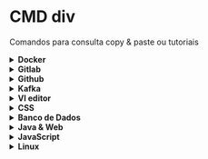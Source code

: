 # CMD div
Comandos para consulta copy &amp; paste ou tutoriais


<details>
  <summary> <b> Docker </b>   </summary>
  <br>
  
[Docker commands](https://github.com/jrmreis/cheatsheet/blob/main/CLI/DockerBasic.md)

  <br>
  
  [Swarm](https://github.com/jrmreis/crib_sheet/blob/main/CLI/DockerSwarmBasic.md)
  
  <br>

</details>

<details>
  <summary> <b> Gitlab </b>   </summary>
  <br>
  
[Gitlab trobleshooting](https://github.com/jrmreis/cheatsheet/blob/main/Troubleshooting/GitLab.md)
  
  <br>

</details>

<details>
  <summary> <b> Github </b>   </summary>
  <br>
  
[Git commands](https://github.com/jrmreis/tutorials/blob/main/CLI/GIT_commands.md)
  
  <br>
  
  [Simulador Branch](https://git-school.github.io/visualizing-git/)
  
<br>

[Markdown Guide](https://www.markdownguide.org/cheat-sheet/)

<br>
</details>

<details>
  <summary> <b> Kafka </b>   </summary>
  
  <br>
  
[Kafka quick start](https://kafka.apache.org/quickstart)

<br>
  
[Kafka Basic Line Commands](https://github.com/jrmreis/tutorials/blob/main/CLI/BasicKafka.md)
  
<br>

[Kafka Docker commands](https://github.com/jrmreis/tutorials/blob/main/CLI/KafkaDocker.md)

<br>

[Kafka cluster cloud](https://codeforgeek.com/how-to-setup-zookeeper-cluster-for-kafka/)
- [Start](https://github.com/jrmreis/crib_sheet/blob/main/scripts/kStart.sh)
- [Stop](https://github.com/jrmreis/crib_sheet/blob/main/scripts/kStop.sh)
- [Producer](https://github.com/jrmreis/crib_sheet/blob/main/scripts/kProducer.sh)
- [Consumer](https://github.com/jrmreis/crib_sheet/blob/main/scripts/kConsumer.sh)

<br>

</details>

<details>
  <summary> <b> VI editor </b>   </summary>
  <br>
  
[VI commands](https://github.com/jrmreis/tutorials/blob/main/CLI/CommandsVi.md)

  <br>
  
  
  [Introdução ao VI](https://medium.com/tableless/comandos-b%C3%A1sicos-do-vim-para-ningu%C3%A9m-ficar-preso-no-servidor-93f0d21d5508)
  
  
<br>
  
  [Personalizando o VI](https://ubunlog.com/pt/vundle-administra-complementos-vim/)
  <br>
  
</details>

<details>
  <summary> <b> CSS </b>   </summary>
  
  <br>
  
[Floating Label](https://csslayout.io/patterns/floating-label/)

<br>

</details>

<details>
  <summary> <b> Banco de Dados </b>   </summary>
  <br>

[JPA](https://www.tutorialspoint.com/jpa/jpa_quick_guide.htm)

<br>

[JPA project](https://resources.oreilly.com/examples/0636920025405)

<br>

[JPA Official Doc](https://docs.spring.io/spring-data/jpa/docs/current/reference/html/#repositories.query-methods.query-lookup-strategies)
  
<br>
  
</details>


<details>
  <summary> <b> Java & Web </b>   </summary>
  <br>
  
  [Apostila Orientação à objetos em Java](http://www.inf.furb.br/~marcel/k19-k11-orientacao-a-objetos-em-java.pdf/)
  
  <br>
 
[Configurando o Thymeleaf](https://www.baeldung.com/spring-thymeleaf-template-directory)

  <br>

</details>

<details>
  <summary> <b> JavaScript </b>   </summary>
  <br>
  
  [Apostila HTML, CSS e JavaScript](https://www.caelum.com.br/apostila/apostila-html-css-javascript.pdf)
  
  <br>
  
  [Chart.js](https://www.chartjs.org/docs/2.9.4/)
 
  <br>

   [Node.js](https://nodejs.org/dist/latest-v14.x/docs/api/)

  <br>
  
  [Apostila Vue.js](https://vue-chartjs.org/guide/#introduction)
  
  <br>
  
  [Vue.js - oficial](https://br.vuejs.org/)
  
  <br>
  
  [Vue-Chart.js](https://vue-chartjs.org/guide/#introduction)

  <br>
  
  [JavaScript - doc oficial](https://developer.mozilla.org/en-US/docs/Web/JavaScript)
  
  <br>

</details>

<details>
  <summary> <b> Linux </b>   </summary>
  <br>
  
  [SFTP](https://github.com/jrmreis/crib_sheet/blob/main/linux.md)
  
  <br>
  
  [The Basics](https://github.com/jrmreis/cheatsheet/blob/main/linux.md#linux-and-bash-command-cheat-sheet-the-basics)
  
  <br>

  [Network Ops](https://github.com/jrmreis/cheatsheet/blob/main/linux.md#performing-network-operations)

  <br>

</details>
